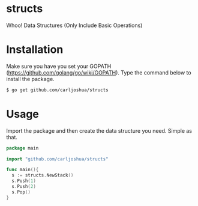 # structs

Whoo! Data Structures (Only Include Basic Operations)

# Installation
Make sure you have you set your GOPATH (https://github.com/golang/go/wiki/GOPATH).
Type the command below to install the package.

```bash
$ go get github.com/carljoshua/structs
```

# Usage

Import the package and then create the data structure you need. Simple as that.

```go
package main

import "github.com/carljoshua/structs"

func main(){
  s := structs.NewStack()
  s.Push(1)
  s.Push(2)
  s.Pop()
}
```

